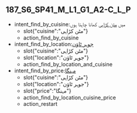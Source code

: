 ## 187_S6_SP41_M_L1_G1_A2-C_L_P
* intent_find_by_cuisine:میں [مٹن کڑاہی](cuisine) کھانا چاہتا ہوں
	- slot{"cuisine":"مٹن کڑاہی"}
	- action_find_by_cuisine
* intent_find_by_location:[جوہر ٹاؤن](location)
	- slot{"cuisine":"مٹن کڑاہی"}
	- slot{"location":"جوہر ٹاؤن"}
	- action_find_by_location_and_cuisine
* intent_find_by_price:[مہنگا](price)
	- slot{"cuisine":"مٹن کڑاہی"}
	- slot{"location":"جوہر ٹاؤن"}
	- slot{"price":"مہنگا"}
	- action_find_by_location_cuisine_price
	- action_restart